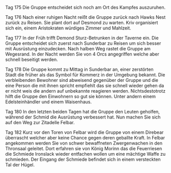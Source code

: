 Tag 175
Die Gruppe entscheidet sich noch am Ort des Kampfes auszuruhen. 

Tag 176
Nach einer ruhigen Nacht reißt die Gruppe zurück nach Hawks Nest zurück zu Reisen. Sie plant dort auf Desmond zu warten. Kriv organisiert sich ein, einem Aristokraten würdiges Zimmer und Mahlzeit. 

Tag 177
In der Früh trifft Demond Sturz-Betrunken in der Taverne ein. Die Gruppe entscheidet sich zuerst nach Sunderbar zu Reisen um sich besser mit Ausrüstung einzudecken. Nach halben Weg rastet die Gruppe am Wegesrand. In der Nacht werden Sie von 4 Orcs angegriffen welche aber schnell beseitigt werden.

Tag 178
Die Gruppe kommt zu Mittag in Sunderbar an, einer zerstörten Stadt die früher als das Symbol für Kommerz in der Umgebung bekannt. Die verbleibenden Bewohner sind abweisend gegenüber der Gruppe und die eine Person die mit ihnen spricht empfiehlt das sie schnell wieder gehen da er nicht weis die andern auf unbekannte reagieren werden. Nichtsdestotrotz hilft die Gruppe den Einwohnern so gut sie können. Unter andern einem Edelsteinhändler und einem Waisenhaus.

Tag 180
In den letzten beiden Tagen hat die Gruppe den Leuten geholfen, während der Schmid die Ausrüstung verbessert hat. Nun machen Sie sich auf den Weg zur Zitadelle Felbar. 

Tag 182
Kurz vor den Toren von Felbar wird die Gruppe von einem Direbear überrascht welcher aber keine Chance gegen deren geballte Kraft. In Felbar angekommen werden Sie von schwer bewaffneten Zwergenwachen in den Thronsaal geleitet. Dort erfahren sie von König Morinn das die Feuerriesen die Schmiede Ironslack wieder entfachen wollen um eine mächtige Waffe zu schmieden. Der Eingang der Schmiede befindet sich in einem versteckten Tal der Hügel.